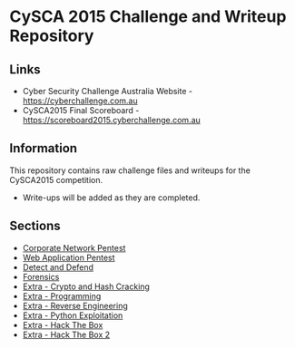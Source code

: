 CySCA 2015 Challenge and Writeup Repository
===========================================

Links
------
* Cyber Security Challenge Australia Website - https://cyberchallenge.com.au
* CySCA2015 Final Scoreboard - https://scoreboard2015.cyberchallenge.com.au

Information
-----------
This repository contains raw challenge files and writeups for the CySCA2015 competition.

* Write-ups will be added as they are completed.

Sections
--------
* [Corporate Network Pentest](corporate_network_pentest/README.md)
* [Web Application Pentest](web_application_pentest/README.md)
* [Detect and Defend](detect_and_defend/README.md)
* [Forensics](forensics/README.md)
* [Extra - Crypto and Hash Cracking](crypto_and_hash_cracking/README.md)
* [Extra - Programming](programming/README.md)
* [Extra - Reverse Engineering](reverse_engineering/README.md)
* [Extra - Python Exploitation](python_exploitation/README.md)
* [Extra - Hack The Box](hackthebox1/README.md)
* [Extra - Hack The Box 2](hackthebox2/README.md)

